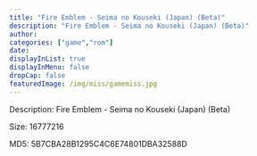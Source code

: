 ```yaml
---
title: "Fire Emblem - Seima no Kouseki (Japan) (Beta)"
description: "Fire Emblem - Seima no Kouseki (Japan) (Beta)"
author: 
categories: ["game","rom"]
date: 
displayInList: true
displayInMenu: false
dropCap: false
featuredImage: /img/miss/gamemiss.jpg
---
```


Description: Fire Emblem - Seima no Kouseki (Japan) (Beta)

Size: 16777216

MD5: 5B7CBA28B1295C4C6E74801DBA32588D

